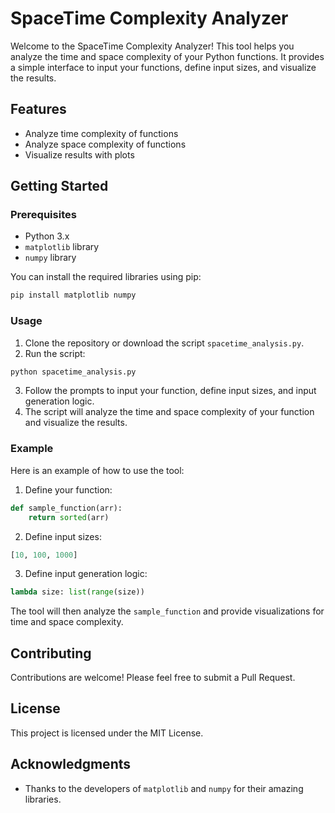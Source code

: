 # SpaceTime Complexity Analyzer

Welcome to the SpaceTime Complexity Analyzer! This tool helps you analyze the time and space complexity of your Python functions. It provides a simple interface to input your functions, define input sizes, and visualize the results.

## Features

- Analyze time complexity of functions
- Analyze space complexity of functions
- Visualize results with plots

## Getting Started

### Prerequisites

- Python 3.x
- `matplotlib` library
- `numpy` library

You can install the required libraries using pip:

```bash
pip install matplotlib numpy
```

### Usage

1. Clone the repository or download the script `spacetime_analysis.py`.
2. Run the script:

```bash
python spacetime_analysis.py
```

3. Follow the prompts to input your function, define input sizes, and input generation logic.
4. The script will analyze the time and space complexity of your function and visualize the results.

### Example

Here is an example of how to use the tool:

1. Define your function:

```python
def sample_function(arr):
    return sorted(arr)
```

2. Define input sizes:

```python
[10, 100, 1000]
```

3. Define input generation logic:

```python
lambda size: list(range(size))
```

The tool will then analyze the `sample_function` and provide visualizations for time and space complexity.

## Contributing

Contributions are welcome! Please feel free to submit a Pull Request.

## License

This project is licensed under the MIT License.

## Acknowledgments

- Thanks to the developers of `matplotlib` and `numpy` for their amazing libraries.









































































